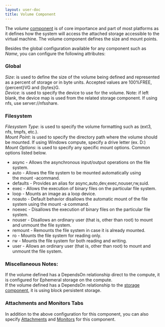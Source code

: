 ```yaml
---
layout: user-doc
title: Volume Component
---
```


The _volume_ [component](./components.html) is of core importance and part of most platforms as it
defines how the system will access the attached storage accessible to the virtual machine. The volume component
defines the size and mount points.

Besides the global configuration available for any component such as _Name_, you can configure the
following attributes:

### Global
_Size_: is used to define the size of the volume being defined and represented as a percent of storage or in byte units.
 Accepted values are 100%FREE, {percent}VG and {bytes}G. <br>
_Device_: is used to specify the device to use for the volume.  Note: if left blank, the device map is used from the
related storage component. If using nfs, use server://nfsshare. <br>


### Filesystem
_Filesystem Type_: is used to specify the volume formatting such as (ext3, nfs, tmpfs, etc.).<br>
_Mount Point_: is used to specify the directory path where the volume should be mounted. If using Windows compute, specify a drive
letter (ex. D:)<br>
_Mount Options_: is used to specify any specific mount options. Common options listed below.
* async - Allows the asynchronous input/output operations on the file system.
* auto - Allows the file system to be mounted automatically using the mount -acommand.
* defaults - Provides an alias for async,auto,dev,exec,nouser,rw,suid.
* exec - Allows the execution of binary files on the particular file system.
* loop - Mounts an image as a loop device.
* noauto - Default behavior disallows the automatic mount of the file system using the mount -a command.
* noexec - Disallows the execution of binary files on the particular file system.
* nouser - Disallows an ordinary user (that is, other than root) to mount and unmount the file system.
* remount - Remounts the file system in case it is already mounted.
* ro - Mounts the file system for reading only.
* rw - Mounts the file system for both reading and writing.
* user - Allows an ordinary user (that is, other than root) to mount and unmount the file system.

### Miscellaneous Notes:
If the volume defined has a DependsOn relationship direct to the compute, it is configured for Ephemeral storage
on the compute. <br>
If the volume defined has a DependsOn relationship to the [storage component](./storage-component.html), it is using
block persistent storage. <br>


### Attachments and Monitors Tabs
In addition to the above configuration for this component, you can also specify [Attachments](./attachments.html) and
[Monitors](./monitors.html) for this component.
